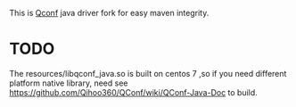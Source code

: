 
This is [Qconf](https://github.com/Qihoo360/QConf) java driver fork for easy maven integrity.

# TODO
The resources/libqconf_java.so is built on centos 7 ,so if you need different platform native library, need see
https://github.com/Qihoo360/QConf/wiki/QConf-Java-Doc to build.